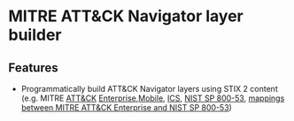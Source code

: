 # MITRE ATT&CK Navigator layer builder

## Features

- Programmatically build ATT&CK Navigator layers using STIX 2 content (e.g. MITRE [ATT&CK](https://github.com/mitre-attack/attack-stix-data/tree/master) [Enterprise](),[Mobile](), [ICS](), [NIST SP 800-53](https://github.com/center-for-threat-informed-defense/attack-control-framework-mappings/tree/main/frameworks/attack_12_1/nist800_53_r5/stix#:~:text=..-,nist800%2D53%2Dr5%2Dcontrols.json,-Add%20STIX%20and), [mappings between MITRE ATT&CK Enterprise and NIST SP 800-53]())